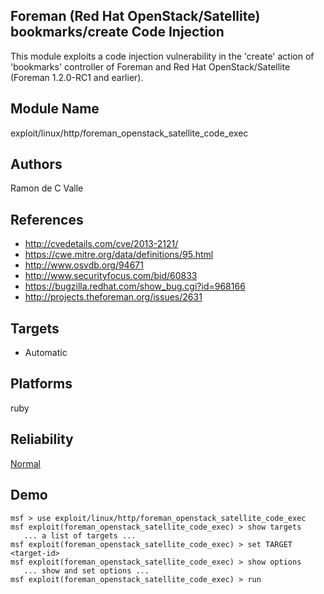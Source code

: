 ## Foreman (Red Hat OpenStack/Satellite) bookmarks/create Code Injection

This module exploits a code injection vulnerability in the 
'create' action of 'bookmarks' controller of Foreman and Red 
Hat OpenStack/Satellite (Foreman 1.2.0-RC1 and earlier).


## Module Name
exploit/linux/http/foreman_openstack_satellite_code_exec

## Authors
Ramon de C Valle


## References
* http://cvedetails.com/cve/2013-2121/
* https://cwe.mitre.org/data/definitions/95.html
* http://www.osvdb.org/94671
* http://www.securityfocus.com/bid/60833
* https://bugzilla.redhat.com/show_bug.cgi?id=968166
* http://projects.theforeman.org/issues/2631



## Targets
* Automatic


## Platforms
ruby

## Reliability
[Normal](https://github.com/rapid7/metasploit-framework/wiki/Exploit-Ranking)

## Demo

```
msf > use exploit/linux/http/foreman_openstack_satellite_code_exec
msf exploit(foreman_openstack_satellite_code_exec) > show targets
   ... a list of targets ...
msf exploit(foreman_openstack_satellite_code_exec) > set TARGET <target-id>
msf exploit(foreman_openstack_satellite_code_exec) > show options
   ... show and set options ...
msf exploit(foreman_openstack_satellite_code_exec) > run
```
    
    